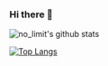 ### Hi there 👋

![no_limit's github stats](https://github-readme-stats.vercel.app/api?username=shj0306&show_icons=true&theme=vue-dark)


[![Top Langs](https://github-readme-stats.vercel.app/api/top-langs/?username=shj0306&layout=compact,intellij-settings)](https://github.com/anuraghazra/github-readme-stats)
